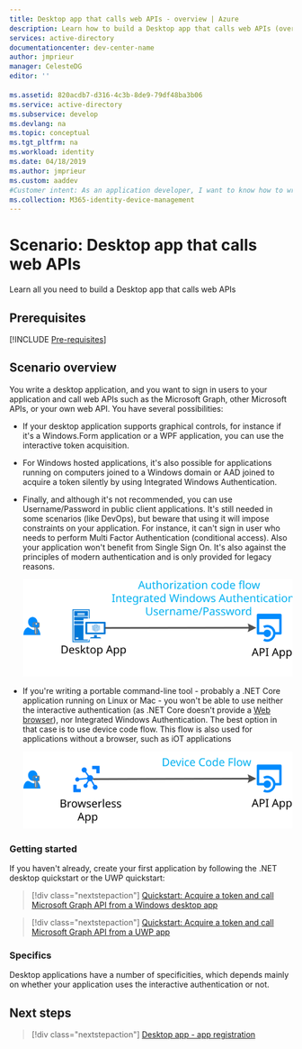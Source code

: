 ```yaml
---
title: Desktop app that calls web APIs - overview | Azure
description: Learn how to build a Desktop app that calls web APIs (overview |)
services: active-directory
documentationcenter: dev-center-name
author: jmprieur
manager: CelesteDG
editor: ''

ms.assetid: 820acdb7-d316-4c3b-8de9-79df48ba3b06
ms.service: active-directory
ms.subservice: develop
ms.devlang: na
ms.topic: conceptual
ms.tgt_pltfrm: na
ms.workload: identity
ms.date: 04/18/2019
ms.author: jmprieur
ms.custom: aaddev 
#Customer intent: As an application developer, I want to know how to write a Desktop app that calls web APIs using the Microsoft identity platform for developers.
ms.collection: M365-identity-device-management
---
```


# Scenario: Desktop app that calls web APIs

Learn all you need to build a Desktop app that calls web APIs

## Prerequisites

[!INCLUDE [Pre-requisites](../../../includes/active-directory-develop-scenarios-prerequisites.md)]

## Scenario overview

You write a desktop application, and you want to sign in users to your application and call web APIs such as the Microsoft Graph, other Microsoft APIs, or your own web API. You have several possibilities:

- If your desktop application supports graphical controls, for instance if it's a Windows.Form application or a WPF application, you can use the interactive token acquisition.
- For Windows hosted applications, it's also possible for applications running on computers joined to a Windows domain or AAD joined to acquire a token silently by using Integrated Windows Authentication.
- Finally, and although it's not recommended, you can use Username/Password in public client applications. It's still needed in some scenarios (like DevOps), but beware that using it will impose constraints
  on your application. For instance, it can't sign in user who needs to perform Multi Factor Authentication (conditional access). Also your application won't benefit from Single Sign On.
  It's also against the principles of modern authentication and is only provided for legacy reasons.

  ![Desktop application](media/scenarios/desktop-app.svg)

- If you're writing a portable command-line tool - probably a .NET Core application running on Linux or Mac - you won't be able to use neither the interactive authentication (as .NET Core doesn't provide a [Web browser](https://aka.ms/msal-net-uses-web-browser)),
  nor Integrated Windows Authentication. The best option in that case is to use device code flow. This flow is also used for applications without a browser, such as  iOT applications

  ![Browserless application](media/scenarios/device-code-flow-app.svg)

### Getting started

If you haven't already, create your first application by following the .NET desktop quickstart or the UWP quickstart:

> [!div class="nextstepaction"]
> [Quickstart: Acquire a token and call Microsoft Graph API from a Windows desktop app](./quickstart-v2-windows-desktop.md)


> [!div class="nextstepaction"]
> [Quickstart: Acquire a token and call Microsoft Graph API from a UWP app](./quickstart-v2-uwp.md)

### Specifics

Desktop applications have a number of specificities, which depends mainly on whether your application uses the interactive authentication or not.

## Next steps

> [!div class="nextstepaction"]
> [Desktop app - app registration](scenario-desktop-app-registration.md)
